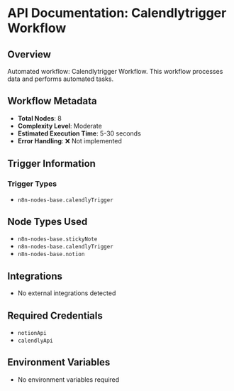 # API Documentation: Calendlytrigger Workflow

## Overview
Automated workflow: Calendlytrigger Workflow. This workflow processes data and performs automated tasks.

## Workflow Metadata
- **Total Nodes**: 8
- **Complexity Level**: Moderate
- **Estimated Execution Time**: 5-30 seconds
- **Error Handling**: ❌ Not implemented

## Trigger Information
### Trigger Types
- `n8n-nodes-base.calendlyTrigger`

## Node Types Used
- `n8n-nodes-base.stickyNote`
- `n8n-nodes-base.calendlyTrigger`
- `n8n-nodes-base.notion`

## Integrations
- No external integrations detected

## Required Credentials
- `notionApi`
- `calendlyApi`

## Environment Variables
- No environment variables required
